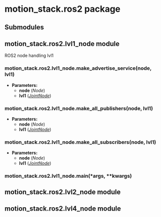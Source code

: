 # motion_stack.ros2 package

## Submodules

## motion_stack.ros2.lvl1_node module

ROS2 node handling lvl1

### motion_stack.ros2.lvl1_node.make_advertise_service(node, lvl1)

* **Parameters:**
  * **node** (*Node*)
  * **lvl1** ([*JointNode*](motion_stack.core.md#motion_stack.core.lvl1_joint.JointNode))

### motion_stack.ros2.lvl1_node.make_all_publishers(node, lvl1)

* **Parameters:**
  * **node** (*Node*)
  * **lvl1** ([*JointNode*](motion_stack.core.md#motion_stack.core.lvl1_joint.JointNode))

### motion_stack.ros2.lvl1_node.make_all_subscribers(node, lvl1)

* **Parameters:**
  * **node** (*Node*)
  * **lvl1** ([*JointNode*](motion_stack.core.md#motion_stack.core.lvl1_joint.JointNode))

### motion_stack.ros2.lvl1_node.main(\*args, \*\*kwargs)

## motion_stack.ros2.lvl2_node module

## motion_stack.ros2.lvl4_node module
